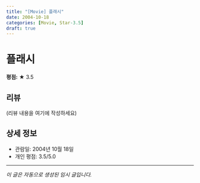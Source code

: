 ```yaml
---
title: "[Movie] 플래시"
date: 2004-10-18
categories: [Movie, Star-3.5]
draft: true
---
```


# 플래시

**평점:** ★ 3.5

## 리뷰

(리뷰 내용을 여기에 작성하세요)

## 상세 정보

- 관람일: 2004년 10월 18일
- 개인 평점: 3.5/5.0

---

*이 글은 자동으로 생성된 임시 글입니다.*
